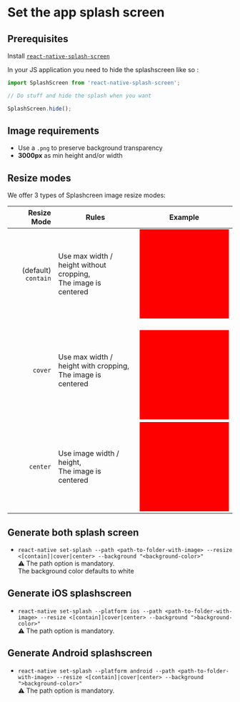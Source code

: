 # Set the app splash screen

## Prerequisites

Install [`react-native-splash-screen`](https://github.com/crazycodeboy/react-native-splash-screen)

In your JS application you need to hide the splashscreen like so :

```js
import SplashScreen from 'react-native-splash-screen';

// Do stuff and hide the splash when you want

SplashScreen.hide();
```

## Image requirements

- Use a `.png` to preserve background transparency
- **3000px** as min height and/or width

## Resize modes

We offer 3 types of Splashcreen image resize modes:

|         Resize Mode | Rules                                                             | Example                                                                                                                                                                                            |
| ------------------: | ----------------------------------------------------------------- | -------------------------------------------------------------------------------------------------------------------------------------------------------------------------------------------------- |
| (default) `contain` | Use max width / height without cropping,<br>The image is centered | <div style="width:200px;height:200px;background-color:red;background-image:url(./assets/splash-example.png);background-position:center;background-repeat:no-repeat;background-size:contain"></div> |
|             `cover` | Use max width / height with cropping,<br>The image is centered    |   <div style="width:200px;height:200px;background-color:red;background-image:url(./assets/splash-example.png);background-position:center;background-repeat:no-repeat;background-size:cover"></div> |
|            `center` | Use image width / height,<br>The image is centered                | <div style="width:200px;height:200px;background-color:red;background-image:url(./assets/splash-example.png);background-position:center;background-repeat:no-repeat;background-size: 80px;"></div>  |

## Generate both splash screen

- `react-native set-splash --path <path-to-folder-with-image> --resize <[contain]|cover|center> --background "<background-color>"`  
  ⚠️ The path option is mandatory.  
  The background color defaults to white

## Generate iOS splashscreen

- `react-native set-splash --platform ios --path <path-to-folder-with-image> --resize <[contain]|cover|center> --background ">background-color>"`  
  ⚠️ The path option is mandatory.

## Generate Android splashscreen

- `react-native set-splash --platform android --path <path-to-folder-with-image> --resize <[contain]|cover|center> --background ">background-color>"`  
  ⚠️ The path option is mandatory.

